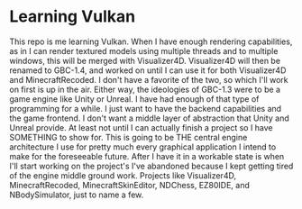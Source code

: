 # Learning Vulkan

This repo is me learning Vulkan. When I have enough rendering capabilities, as in I can render textured models using multiple threads and to multiple windows, this will be merged with Visualizer4D. Visualizer4D will then be renamed to GBC-1.4, and worked on until I can use it for both Visualizer4D and MinecraftRecoded. I don't have a favorite of the two, so which I'll work on first is up in the air. Either way, the ideologies of GBC-1.3 were to be a game engine like Unity or Unreal. I have had enough of that type of programming for a while. I just want to have the backend capabilities and the game frontend. I don't want a middle layer of abstraction that Unity and Unreal provide. At least not until I can actually finish a project so I have SOMETHING to show for. This is going to be THE central engine architecture I use for pretty much every graphical application I intend to make for the foreseeable future. After I have it in a workable state is when I'll start working on the project's I've abandoned because I kept getting tired of the engine middle ground work. Projects like Visualizer4D, MinecraftRecoded, MinecraftSkinEditor, NDChess, EZ80IDE, and NBodySimulator, just to name a few.
